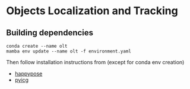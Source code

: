 Objects Localization and Tracking
=======================

Building dependencies 
---------------------
`conda create --name olt`  
`mamba env update --name olt -f environment.yaml`  

Then follow installation instructions from (except for conda env creation)
- [happypose](https://github.com/agimus-project/happypose/tree/dev)
- [pyicg](https://github.com/MedericFourmy/pyicg)
